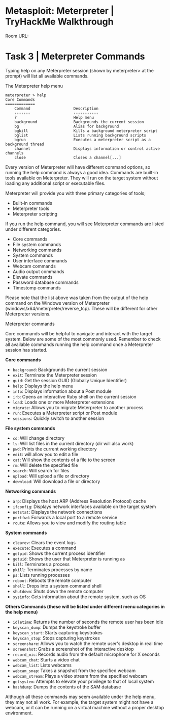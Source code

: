 # Metasploit: Meterpreter | TryHackMe Walkthrough

Room URL: 

# Task 3 | Meterpreter Commands

Typing help on any Meterpreter session (shown by meterpreter> at the prompt) will list all available commands.

The Meterpreter help menu

```
meterpreter > help
Core Commands
=============
    Command                   Description
    -------                   -----------
    ?                         Help menu
    background                Backgrounds the current session
    bg                        Alias for background
    bgkill                    Kills a background meterpreter script
    bglist                    Lists running background scripts
    bgrun                     Executes a meterpreter script as a background thread
    channel                   Displays information or control active channels
    close                     Closes a channel[...]
```

Every version of Meterpreter will have different command options, so running the help command is always a good idea. Commands are built-in tools available on Meterpreter. They will run on the target system without loading any additional script or executable files.

Meterpreter will provide you with three primary categories of tools;

 - Built-in commands
 - Meterpreter tools
 - Meterpreter scripting

If you run the help command, you will see Meterpreter commands are listed under different categories.

 - Core commands
 - File system commands
 - Networking commands
 - System commands
 - User interface commands
 - Webcam commands
 - Audio output commands
 - Elevate commands
 - Password database commands
 - Timestomp commands

Please note that the list above was taken from the output of the help command on the Windows version of Meterpreter (windows/x64/meterpreter/reverse_tcp). These will be different for other Meterpreter versions.

Meterpreter commands

Core commands will be helpful to navigate and interact with the target system. Below are some of the most commonly used. Remember to check all available commands running the help command once a Meterpreter session has started.

**Core commands**

 - `background`: Backgrounds the current session
 - `exit`: Terminate the Meterpreter session
 - `guid`: Get the session GUID (Globally Unique Identifier)
 - `help`: Displays the help menu
 - `info`: Displays information about a Post module
 - `irb`: Opens an interactive Ruby shell on the current session
 - `load`: Loads one or more Meterpreter extensions
 - `migrate`: Allows you to migrate Meterpreter to another process
 - `run`: Executes a Meterpreter script or Post module
 - `sessions`: Quickly switch to another session


**File system commands**

 - `cd`: Will change directory
 - `ls`: Will list files in the current directory (dir will also work)
 - `pwd`: Prints the current working directory
 - `edit`: will allow you to edit a file
 - `cat`: Will show the contents of a file to the screen
 - `rm`: Will delete the specified file
 - `search`: Will search for files
 - `upload`: Will upload a file or directory
 - `download`: Will download a file or directory


**Networking commands**

 - `arp`: Displays the host ARP (Address Resolution Protocol) cache
 - `ifconfig`: Displays network interfaces available on the target system
 - `netstat`: Displays the network connections
 - `portfwd`: Forwards a local port to a remote service
 - `route`: Allows you to view and modify the routing table


**System commands**

 - `clearev`: Clears the event logs
 - `execute`: Executes a command
 - `getpid`: Shows the current process identifier
 - `getuid`: Shows the user that Meterpreter is running as
 - `kill`: Terminates a process
 - `pkill`: Terminates processes by name
 - `ps`: Lists running processes
 - `reboot`: Reboots the remote computer
 - `shell`: Drops into a system command shell
 - `shutdown`: Shuts down the remote computer
 - `sysinfo`: Gets information about the remote system, such as OS

**Others Commands (these will be listed under different menu categories in the help menu)**

 - `idletime`: Returns the number of seconds the remote user has been idle
 - `keyscan_dump`: Dumps the keystroke buffer
 - `keyscan_start`: Starts capturing keystrokes
 - `keyscan_stop`: Stops capturing keystrokes
 - `screenshare`: Allows you to watch the remote user's desktop in real time
 - `screenshot`: Grabs a screenshot of the interactive desktop
 - `record_mic`: Records audio from the default microphone for X seconds
 - `webcam_chat`: Starts a video chat
 - `webcam_list`: Lists webcams
 - `webcam_snap`: Takes a snapshot from the specified webcam
 - `webcam_stream`: Plays a video stream from the specified webcam
 - `getsystem`: Attempts to elevate your privilege to that of local system
 - `hashdump`: Dumps the contents of the SAM database

Although all these commands may seem available under the help menu, they may not all work. For example, the target system might not have a webcam, or it can be running on a virtual machine without a proper desktop environment.
